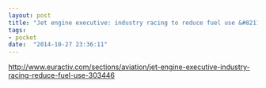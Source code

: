 ```yaml
---
layout: post
title: "Jet engine executive: industry racing to reduce fuel use &#8211; EURACTIV.com"
tags:
- pocket
date:  "2014-10-27 23:36:11"
---
```


http://www.euractiv.com/sections/aviation/jet-engine-executive-industry-racing-reduce-fuel-use-303446

